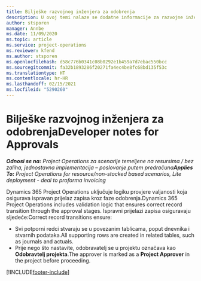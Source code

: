 ```yaml
---
title: Bilješke razvojnog inženjera za odobrenja
description: U ovoj temi nalaze se dodatne informacije za razvojne inženjere o radu s odobrenjima.
author: stsporen
manager: Annbe
ms.date: 11/09/2020
ms.topic: article
ms.service: project-operations
ms.reviewer: kfend
ms.author: stsporen
ms.openlocfilehash: d58c776b0341c08b0292e1b459a7d7ebac550bcc
ms.sourcegitcommit: fa32b1893286f20271fa4ec4be8fc68bd135f53c
ms.translationtype: HT
ms.contentlocale: hr-HR
ms.lasthandoff: 02/15/2021
ms.locfileid: "5290260"
---
```

# <a name="developer-notes-for-approvals"></a><span data-ttu-id="55c9c-103">Bilješke razvojnog inženjera za odobrenja</span><span class="sxs-lookup"><span data-stu-id="55c9c-103">Developer notes for Approvals</span></span>

<span data-ttu-id="55c9c-104">_**Odnosi se na:** Project Operations za scenarije temeljene na resursima / bez zaliha, jednostavna implementacija – poslovanje putem predračuna_</span><span class="sxs-lookup"><span data-stu-id="55c9c-104">_**Applies To:** Project Operations for resource/non-stocked based scenarios, Lite deployment - deal to proforma invoicing_</span></span>

<span data-ttu-id="55c9c-105">Dynamics 365 Project Operations uključuje logiku provjere valjanosti koja osigurava ispravan prijelaz zapisa kroz faze odobrenja.</span><span class="sxs-lookup"><span data-stu-id="55c9c-105">Dynamics 365 Project Operations includes validation logic that ensures correct record transition through the approval stages.</span></span> <span data-ttu-id="55c9c-106">Ispravni prijelazi zapisa osiguravaju sljedeće:</span><span class="sxs-lookup"><span data-stu-id="55c9c-106">Correct record transitions ensure:</span></span> 

  - <span data-ttu-id="55c9c-107">Svi potporni redci stvaraju se u povezanim tablicama, poput dnevnika i stvarnih podataka.</span><span class="sxs-lookup"><span data-stu-id="55c9c-107">All supporting rows are created in related tables, such as journals and actuals.</span></span>
  - <span data-ttu-id="55c9c-108">Prije nego što nastavite, odobravatelj se u projektu označava kao **Odobravtelj projekta**.</span><span class="sxs-lookup"><span data-stu-id="55c9c-108">The approver is marked as a **Project Approver** in the project before proceeding.</span></span>


[!INCLUDE[footer-include](../includes/footer-banner.md)]
